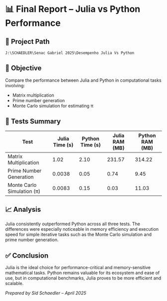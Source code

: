 # 📊 Final Report – Julia vs Python Performance

## 📁 Project Path
`J:\SCHAEDLER\Senac Gabriel 2025\Desempenho Julia Vs Python`

## 🎯 Objective
Compare the performance between Julia and Python in computational tasks involving:
- Matrix multiplication
- Prime number generation
- Monte Carlo simulation for estimating π

## 🧪 Tests Summary

| Test                          | Julia Time (s) | Python Time (s) | Julia RAM (MB) | Python RAM (MB) |
|-------------------------------|----------------|------------------|----------------|-----------------|
| Matrix Multiplication         | 1.02           | 2.10             | 231.57         | 314.22          |
| Prime Number Generation       | 0.0038         | 0.05             | 0.74           | 9.45            |
| Monte Carlo Simulation (π)    | 0.0083         | 0.15             | 0.03           | 11.03           |

## 📈 Analysis
Julia consistently outperformed Python across all three tests. The differences were especially noticeable in memory efficiency and execution speed for simple iterative tasks such as the Monte Carlo simulation and prime number generation.

## ✅ Conclusion
Julia is the ideal choice for performance-critical and memory-sensitive mathematical tasks. Python remains valuable for its ecosystem and ease of use, but in computational benchmarks, Julia proves to be more efficient and scalable.

*Prepared by Sid Schaedler – April 2025*
